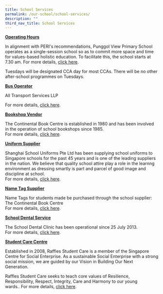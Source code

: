 ```yaml
---
title: School Services
permalink: /our-school/school-services/
description: ""
third_nav_title: School Services
---
```

<p><strong><u>Operating Hours</u></strong></p>

In alignment with PERI's recommendations, Punggol View Primary School operates as a single-session school so as to commit more space and time for values-based holistic education. To facilitate this, the school starts at 7.30 am. For more details, [click here](/our-school/school-services/school-operating-hours). 

Tuesdays will be designated CCA day for most CCAs. There will be no other after-school programmes on Tuesdays.

<p><strong><u>Bus Operator</u></strong></p>

All Transport Services LLP

For more details, [click here](/our-school/school-services/bus-operator).

  
<p><strong><u>Bookshop Vendor</u></strong></p>

The Continental Book Centre is established in 1980 and has been involved in the operation of school bookshops since 1985.   
For more details, [click here](/our-school/school-services/bookshop-vendor).

  
<p><strong><u>Uniform Supplier</u></strong></p>

Shanghai School Uniforms Pte Ltd has been supplying school uniforms to Singapore schools for the past 45 years and is one of the leading suppliers in the nation. We believe that quality school attire play a role in the learnng environment as dressing smartly is part and parcel of good image and discipline at school.    
For more details, [click here](/our-school/school-services/uniform-supplier).

  
<p><strong><u>Name Tag Supplier</u></strong></p>

Name Tags for students made be purchased through the school supplier:  
The Continental Book Centre  
For more details, [click here](/our-school/school-services/name-tag-supplier).

  
<p><strong><u>School Dental Service</u></strong></p>

The School Dental Clinic has been operational since 25 July 2013.   
For more details, [click here](/our-school/school-services/school-dental-service).

  
<p><strong><u>Student Care Centre</u></strong></p>

Established in 2008, Raffles Student Care is a member of the Singapore Centre for Social Enterprise. As a sustainable Social Enterprise with a strong social mission, we are guided by our Vision in Building Our Next Generation. 

Raffles Student Care seeks to teach core values of Resilience, Responsibility, Respect, Integrity, Care and Harmony to our young wards.. For more details, [click here](/our-school/school-services/student-care-centre).